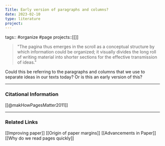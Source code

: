```yaml
---
Title: Early version of paragraphs and columns?
date: 2023-02-10
type: literature
project:
---
```

tags:: #organize #page
projects::[[]]

>"The pagina thus emerges in the scroll as a conceptual structure by which information could be organized; it visually divides the long roll of writing material into shorter sections for the effective transmission of ideas."

Could this be referring to the paragraphs and columns that we use to separate ideas in our texts today? Or is this an early version of this?

---
### Citational Information

[[@makHowPagesMatter2011]]

---

### Related Links

[[Improving paper]]
[[Origin of paper margins]]
[[Advancements in Paper]]
[[Why do we read pages quickly]]
